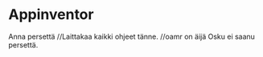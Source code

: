﻿# Appinventor
Anna persettä
//Laittakaa kaikki ohjeet tänne.
//oamr on äijä
Osku ei saanu persettä.